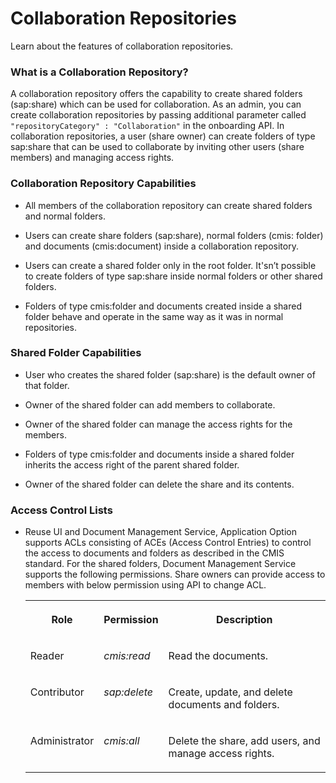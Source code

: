 <!-- loio926d32b7cd5145acb93c4317f58e2751 -->

# Collaboration Repositories

Learn about the features of collaboration repositories.





### What is a Collaboration Repository?

A collaboration repository offers the capability to create shared folders \(sap:share\) which can be used for collaboration. As an admin, you can create collaboration repositories by passing additional parameter called `"repositoryCategory" : "Collaboration"` in the onboarding API. In collaboration repositories, a user \(share owner\) can create folders of type sap:share that can be used to collaborate by inviting other users \(share members\) and managing access rights.



### Collaboration Repository Capabilities

-   All members of the collaboration repository can create shared folders and normal folders.

-   Users can create share folders \(sap:share\), normal folders \(cmis: folder\) and documents \(cmis:document\) inside a collaboration repository.

-   Users can create a shared folder only in the root folder. It'sn’t possible to create folders of type sap:share inside normal folders or other shared folders.

-   Folders of type cmis:folder and documents created inside a shared folder behave and operate in the same way as it was in normal repositories.




### Shared Folder Capabilities

-   User who creates the shared folder \(sap:share\) is the default owner of that folder.

-   Owner of the shared folder can add members to collaborate.

-   Owner of the shared folder can manage the access rights for the members.

-   Folders of type cmis:folder and documents inside a shared folder inherits the access right of the parent shared folder.

-   Owner of the shared folder can delete the share and its contents.




### Access Control Lists

-   Reuse UI and Document Management Service, Application Option supports ACLs consisting of ACEs \(Access Control Entries\) to control the access to documents and folders as described in the CMIS standard. For the shared folders, Document Management Service supports the following permissions. Share owners can provide access to members with below permission using API to change ACL.


    <table>
    <tr>
    <th valign="top">

    Role


    
    </th>
    <th valign="top">

    Permission


    
    </th>
    <th valign="top">

    Description


    
    </th>
    </tr>
    <tr>
    <td valign="top">
    
    Reader


    
    </td>
    <td valign="top">
    
    *cmis:read*


    
    </td>
    <td valign="top">
    
    Read the documents.


    
    </td>
    </tr>
    <tr>
    <td valign="top">
    
    Contributor


    
    </td>
    <td valign="top">
    
    *sap:delete*


    
    </td>
    <td valign="top">
    
    Create, update, and delete documents and folders.


    
    </td>
    </tr>
    <tr>
    <td valign="top">
    
    Administrator


    
    </td>
    <td valign="top">
    
    *cmis:all*


    
    </td>
    <td valign="top">
    
    Delete the share, add users, and manage access rights.


    
    </td>
    </tr>
    </table>
    

